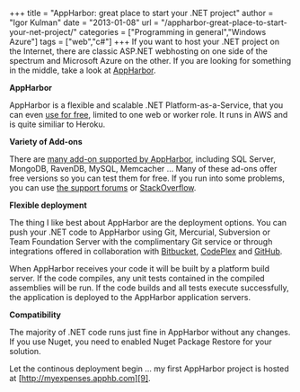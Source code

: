 +++
title = "AppHarbor: great place to start your .NET project"
author = "Igor Kulman"
date = "2013-01-08"
url = "/appharbor-great-place-to-start-your-net-project/"
categories = ["Programming in general","Windows Azure"]
tags = ["web","c#"]
+++
If you want to host your .NET project on the Internet, there are classic ASP.NET webhosting on one side of the spectrum and Microsoft Azure on the other. If you are looking for something in the middle, take a look at [AppHarbor][1]. 

**AppHarbor**

AppHarbor is a flexible and scalable .NET Platform-as-a-Service, that you can even [use for free][2], limited to one web or worker role. It runs in AWS and is quite similiar to Heroku.

**Variety of Add-ons**

There are [many add-on supported by AppHarbor][3], including SQL Server, MongoDB, RavenDB, MySQL, Memcacher &#8230; Many of these ad-ons offer free versions so you can test them for free. If you run into some problems, you can use [the support forums][4] or [StackOverflow][5].

<!--more-->

**Flexible deployment**

The thing I like best about AppHarbor are the deployment options. You can push your .NET code to AppHarbor using Git, Mercurial, Subversion or Team Foundation Server with the complimentary Git service or through integrations offered in collaboration with [Bitbucket][6], [CodePlex][7] and [GitHub][8]. 

When AppHarbor receives your code it will be built by a platform build server. If the code compiles, any unit tests contained in the compiled assemblies will be run. If the code builds and all tests execute successfully, the application is deployed to the AppHarbor application servers.

**Compatibility**

The majority of .NET code runs just fine in AppHarbor without any changes. If you use Nuget, you need to enabled Nuget Package Restore for your solution.

Let the continous deployment begin &#8230; my first AppHarbor project is hosted at [http://myexpenses.apphb.com][9].

 [1]: https://appharbor.com/
 [2]: https://appharbor.com/pricing
 [3]: https://appharbor.com/addons
 [4]: http://support.appharbor.com/
 [5]: http://stackoverflow.com/questions/tagged/appharbor
 [6]: http://support.appharbor.com/kb/api/integrating-with-bitbucket
 [7]: http://support.appharbor.com/kb/api/integrating-with-codeplex
 [8]: http://blog.appharbor.com/2011/10/13/announcing-github-support
 [9]: http://myexpenses.apphb.com/
